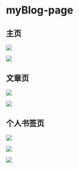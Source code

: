 # myBlog-page

## 主页

![](http://opok8iwaa.bkt.clouddn.com/image/github/myBlog/index-1.png)

![](http://opok8iwaa.bkt.clouddn.com/image/github/myBlog/index-2.png)



## 文章页

![](http://opok8iwaa.bkt.clouddn.com/image/github/myBlog/article-1.png)

![](http://opok8iwaa.bkt.clouddn.com/image/github/myBlog/article-2.png)

## 个人书签页

![](http://opok8iwaa.bkt.clouddn.com/image/github/myBlog/bookmarks-1.png)

![](http://opok8iwaa.bkt.clouddn.com/image/github/myBlog/bookmarks-2.png)



![](http://opok8iwaa.bkt.clouddn.com/image/github/myBlog/bookmarks-3.png)
